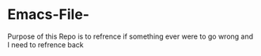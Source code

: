 # Emacs-File-
Purpose of this Repo is to refrence if something ever were to go wrong and I need to refrence back 
